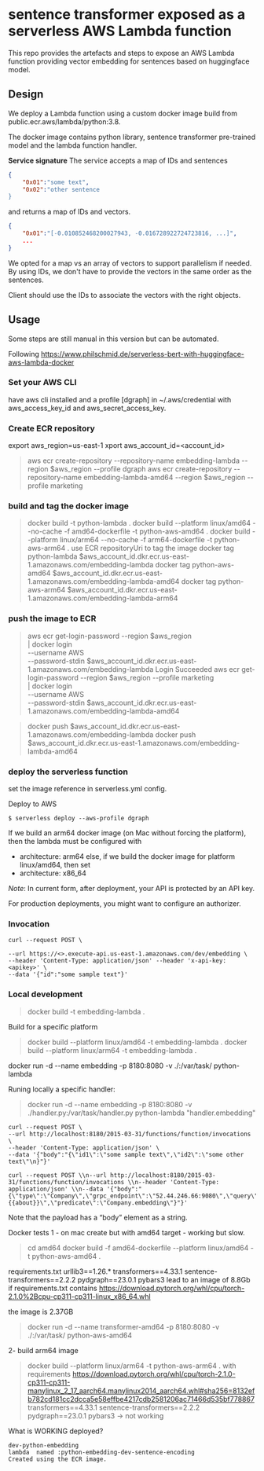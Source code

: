 <!--
title: 'AWS Simple HTTP Endpoint example in Python'
description: 'This template demonstrates how to make a simple HTTP API with Python running on AWS Lambda and API Gateway using the Serverless'
-->

# sentence transformer exposed as a serverless AWS Lambda function

This repo provides the artefacts and steps to expose an AWS Lambda function providing vector embedding for sentences based on huggingface model.


## Design
We deploy a Lambda function using a custom docker image build from public.ecr.aws/lambda/python:3.8.

The docker image contains python library, sentence transformer pre-trained model and the lambda function handler.

**Service signature**
The service accepts a map of IDs and sentences
```json
{
    "0x01":"some text",
    "0x02":"other sentence
}
```
and returns a map of IDs and vectors.
```json
{
    "0x01":"[-0.010852468200027943, -0.016728922724723816, ...]",
    ...
}
```

We opted for a map vs an array of vectors to support parallelism if needed.
By using IDs, we don't have to provide the vectors in the same order as the sentences.

Client should use the IDs to associate the vectors with the right objects.


## Usage
Some steps are still manual in this version but can be automated.


Following https://www.philschmid.de/serverless-bert-with-huggingface-aws-lambda-docker
### Set your AWS CLI 
have aws cli installed and a profile [dgraph] in ~/.aws/credential with aws_access_key_id and aws_secret_access_key.

### Create ECR repository
export aws_region=us-east-1
xport aws_account_id=<account_id>

> aws ecr create-repository --repository-name embedding-lambda --region $aws_region --profile dgraph
> aws ecr create-repository --repository-name embedding-lambda-amd64 --region $aws_region --profile marketing
### build and tag the docker image
> docker build -t python-lambda .
> docker build  --platform linux/amd64  --no-cache -f amd64-dockerfile -t python-aws-amd64 .
> docker build  --platform linux/arm64  --no-cache -f arm64-dockerfile -t python-aws-arm64 .
use ECR repositoryUri to tag the image
> docker tag python-lambda $aws_account_id.dkr.ecr.us-east-1.amazonaws.com/embedding-lambda
> docker tag python-aws-amd64 $aws_account_id.dkr.ecr.us-east-1.amazonaws.com/embedding-lambda-amd64
> docker tag python-aws-arm64 $aws_account_id.dkr.ecr.us-east-1.amazonaws.com/embedding-lambda-arm64
### push the image to ECR
> aws ecr get-login-password --region $aws_region \
| docker login \
    --username AWS \
    --password-stdin $aws_account_id.dkr.ecr.us-east-1.amazonaws.com/embedding-lambda
Login Succeeded
> aws ecr get-login-password --region $aws_region --profile marketing\
| docker login \
    --username AWS \
    --password-stdin $aws_account_id.dkr.ecr.us-east-1.amazonaws.com/embedding-lambda-amd64

> docker push $aws_account_id.dkr.ecr.us-east-1.amazonaws.com/embedding-lambda
> docker push $aws_account_id.dkr.ecr.us-east-1.amazonaws.com/embedding-lambda-amd64 
### deploy the serverless function
set the image reference in serverless.yml config.

Deploy to AWS
```
$ serverless deploy --aws-profile dgraph
```

If we build an arm64 docker image (on Mac without forcing the platform), then the lambda must be configured with
- architecture: arm64
else, if we build the docker image for platform linux/amd64, then set
- architecture: x86_64

_Note_: In current form, after deployment, your API is protected by an API key. 

For production deployments, you might want to configure an authorizer.

### Invocation
```
curl --request POST \

--url https://<>.execute-api.us-east-1.amazonaws.com/dev/embedding \
--header 'Content-Type: application/json' --header 'x-api-key: <apikey>' \
--data '{"id":"some sample text"}'
```


### Local development

> docker build -t embedding-lambda .

Build for a specific platform

> docker build --platform linux/amd64 -t embedding-lambda .
> docker build --platform linux/arm64 -t embedding-lambda .

docker run -d --name embedding -p 8180:8080  -v ./:/var/task/   python-lambda

Runing locally a specific handler:

> docker run -d --name embedding -p 8180:8080  -v ./handler.py:/var/task/handler.py   python-lambda "handler.embedding"

```
curl --request POST \
--url http://localhost:8180/2015-03-31/functions/function/invocations \
--header 'Content-Type: application/json' \
--data '{"body":"{\"id1\":\"some sample text\",\"id2\":\"some other text\"\n}"}'
```

```
curl --request POST \\n--url http://localhost:8180/2015-03-31/functions/function/invocations \\n--header 'Content-Type: application/json' \\n--data '{"body":"{\"type\":\"Company\",\"grpc_endpoint\":\"52.44.246.66:9080\",\"query\":\"about:Company.about\",\"prompt\":\"{{about}}\",\"predicate\":\"Company.embedding\"}"}'
```

Note that the payload has a “body” element as a string.


Docker tests
1 - on mac create but with amd64 target - working but slow.
> cd amd64
> docker build -f amd64-dockerfile --platform linux/amd64  -t python-aws-amd64 .

requirements.txt
    urllib3==1.26.*
    transformers==4.33.1
    sentence-transformers==2.2.2
    pydgraph==23.0.1
    pybars3
lead to an image of 8.8Gb
if requirements.txt contains
https://download.pytorch.org/whl/cpu/torch-2.1.0%2Bcpu-cp311-cp311-linux_x86_64.whl

the image is 2.37GB

> docker run -d --name transformer-amd64 -p 8180:8080  -v ./:/var/task/   python-aws-amd64

2- build arm64 image
> docker build  --platform linux/arm64  -t python-aws-arm64 .
with requirements
    https://download.pytorch.org/whl/cpu/torch-2.1.0-cp311-cp311-manylinux_2_17_aarch64.manylinux2014_aarch64.whl#sha256=8132efb782cd181cc2dcca5e58effbe4217cdb2581206ac71466d535bf778867
    transformers==4.33.1
    sentence-transformers==2.2.2
    pydgraph==23.0.1
    pybars3
-> not working

    
What is WORKING deployed?

    dev-python-embedding
    lambda  named :python-embedding-dev-sentence-encoding
    Created using the ECR image.
